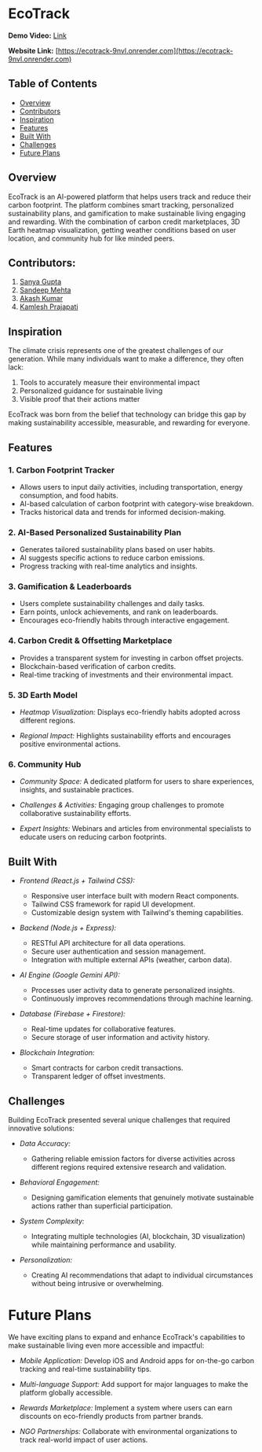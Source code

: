 # EcoTrack

**Demo Video:** [Link](http://add-video-link)

**Website Link:** [https://ecotrack-9nvl.onrender.com](https://ecotrack-9nvl.onrender.com)

## Table of Contents

  - [Overview](#overview)
  - [Contributors](#contributors)
  - [Inspiration](#inspiration)
  - [Features](#features)
  - [Built With](#built-with)
  - [Challenges](#challenges)
  - [Future Plans](#future-plans)

## Overview

EcoTrack is an AI-powered platform that helps users track and reduce their carbon footprint. The platform combines smart tracking, personalized sustainability plans, and gamification to make sustainable living engaging and rewarding. With the combination of carbon credit marketplaces, 3D Earth heatmap visualization, getting weather conditions based on user location, and community hub for like minded peers.

## Contributors:

1. [Sanya Gupta](https://www.linkedin.com/in/sanya-gupta-2466052a6/)
2. [Sandeep Mehta](https://www.linkedin.com/in/sandeep-mehta-90a1212b7/)
3. [Akash Kumar](https://www.linkedin.com/in/akash-kumar-iitp/)
4. [Kamlesh Prajapati](https://www.linkedin.com/in/kamlesh5242/)

## Inspiration

The climate crisis represents one of the greatest challenges of our generation. While many individuals want to make a difference, they often lack:
1. Tools to accurately measure their environmental impact
2. Personalized guidance for sustainable living
3. Visible proof that their actions matter

EcoTrack was born from the belief that technology can bridge this gap by making sustainability accessible, measurable, and rewarding for everyone.

## Features

### 1. Carbon Footprint Tracker
- Allows users to input daily activities, including transportation, energy consumption, and food habits.
- AI-based calculation of carbon footprint with category-wise breakdown.
- Tracks historical data and trends for informed decision-making.

### 2. AI-Based Personalized Sustainability Plan
- Generates tailored sustainability plans based on user habits.
- AI suggests specific actions to reduce carbon emissions.
- Progress tracking with real-time analytics and insights.

### 3. Gamification & Leaderboards
- Users complete sustainability challenges and daily tasks.
- Earn points, unlock achievements, and rank on leaderboards.
- Encourages eco-friendly habits through interactive engagement.

### 4. Carbon Credit & Offsetting Marketplace
- Provides a transparent system for investing in carbon offset projects.
- Blockchain-based verification of carbon credits.
- Real-time tracking of investments and their environmental impact.

### 5. 3D Earth Model
- *Heatmap Visualization:* Displays eco-friendly habits adopted across different regions.

- *Regional Impact:* Highlights sustainability efforts and encourages positive environmental actions.

### 6. Community Hub
- *Community Space:* A dedicated platform for users to share experiences, insights, and sustainable practices.

- *Challenges & Activities:* Engaging group challenges to promote collaborative sustainability efforts.

- *Expert Insights:* Webinars and articles from environmental specialists to educate users on reducing carbon footprints.

## Built With

- *Frontend (React.js + Tailwind CSS):*
  - Responsive user interface built with modern React components.
  - Tailwind CSS framework for rapid UI development.
  - Customizable design system with Tailwind's theming capabilities.

- *Backend (Node.js + Express):*
  - RESTful API architecture for all data operations.
  - Secure user authentication and session management.
  - Integration with multiple external APIs (weather, carbon data).

- *AI Engine (Google Gemini API):*
  - Processes user activity data to generate personalized insights.
  - Continuously improves recommendations through machine learning.

- *Database (Firebase + Firestore):*
  - Real-time updates for collaborative features.
  - Secure storage of user information and activity history.

- *Blockchain Integration:*
  - Smart contracts for carbon credit transactions.
  - Transparent ledger of offset investments.

## Challenges

Building EcoTrack presented several unique challenges that required innovative solutions:

- *Data Accuracy:* 
  - Gathering reliable emission factors for diverse activities across different regions required extensive research and validation.

- *Behavioral Engagement:*
  - Designing gamification elements that genuinely motivate sustainable actions rather than superficial participation.

- *System Complexity:*
  - Integrating multiple technologies (AI, blockchain, 3D visualization) while maintaining performance and usability.

- *Personalization:*
  - Creating AI recommendations that adapt to individual circumstances without being intrusive or overwhelming.

# Future Plans

We have exciting plans to expand and enhance EcoTrack's capabilities to make sustainable living even more accessible and impactful:

- *Mobile Application:* Develop iOS and Android apps for on-the-go carbon tracking and real-time sustainability tips.

- *Multi-language Support:* Add support for major languages to make the platform globally accessible.

- *Rewards Marketplace:* Implement a system where users can earn discounts on eco-friendly products from partner brands.

- *NGO Partnerships:* Collaborate with environmental organizations to track real-world impact of user actions.
